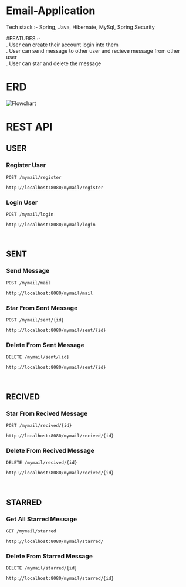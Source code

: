 # Email-Application

Tech stack :- Spring, Java, Hibernate, MySql, Spring Security

#FEATURES :-<br>
. User can create their account login into them <br>
. User can send message to other user and recieve message from other user<br>
. User can star and delete the message 

# ERD 

![Flowchart](https://user-images.githubusercontent.com/101393436/216821518-61d050a3-cb6c-45c6-806a-39cf2609000a.png)

# REST API
## USER
### Register User
`POST /mymail/register`
```
http://localhost:8080/mymail/register
```
### Login User
`POST /mymail/login`
```
http://localhost:8080/mymail/login
```
&nbsp;

## SENT
### Send Message
`POST /mymail/mail`
```
http://localhost:8080/mymail/mail
```
### Star From Sent Message
`POST /mymail/sent/{id}`
```
http://localhost:8080/mymail/sent/{id}
```
### Delete From Sent Message
`DELETE /mymail/sent/{id}`
```
http://localhost:8080/mymail/sent/{id}
```


&nbsp;

## RECIVED

### Star From Recived Message
`POST /mymail/recived/{id}`
```
http://localhost:8080/mymail/recived/{id}
```
### Delete From Recived Message
`DELETE /mymail/recived/{id}`
```
http://localhost:8080/mymail/recived/{id}
```

&nbsp;

## STARRED

### Get All Starred Message
`GET /mymail/starred`
```
http://localhost:8080/mymail/starred/
```
### Delete From Starred Message
`DELETE /mymail/starred/{id}`
```
http://localhost:8080/mymail/starred/{id}
```


    
    
